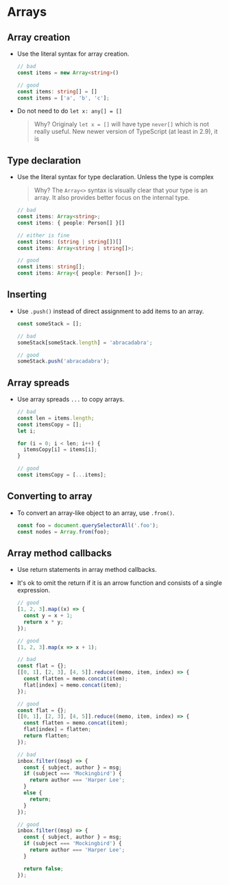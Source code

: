 # Arrays

## Array creation

- Use the literal syntax for array creation.

  ```ts
  // bad
  const items = new Array<string>()

  // good
  const items: string[] = []
  const items = ['a', 'b', 'c'];
  ```

- Do not need to do `let x: any[] = []`

  > Why?
  > Originaly `let x = []` will have type `never[]` which is not really useful.
  > New newer version of TypeScript (at least in 2.9),
  > it is

## Type declaration

- Use the literal syntax for type declaration. Unless the type is complex

  > Why? The `Array<>` syntax is visually clear that your type is an array.
  > It also provides better focus on the internal type.

  ```ts
  // bad
  const items: Array<string>;
  const items: { people: Person[] }[]

  // either is fine
  const items: (string | string[])[]
  const items: Array<string | string[]>;

  // good
  const items: string[];
  const items: Array<{ people: Person[] }>;
  ```

## Inserting

- Use `.push()` instead of direct assignment to add items to an array.

  ```typescript
  const someStack = [];

  // bad
  someStack[someStack.length] = 'abracadabra';

  // good
  someStack.push('abracadabra');
  ```

## Array spreads

- Use array spreads `...` to copy arrays.

  ```ts
  // bad
  const len = items.length;
  const itemsCopy = [];
  let i;

  for (i = 0; i < len; i++) {
    itemsCopy[i] = items[i];
  }

  // good
  const itemsCopy = [...items];
  ```

## Converting to array

- To convert an array-like object to an array, use `.from()`.

  ```ts
  const foo = document.querySelectorAll('.foo');
  const nodes = Array.from(foo);
  ```

## Array method callbacks

- Use return statements in array method callbacks.
- It's ok to omit the return if it is an arrow function and consists of a single expression.

  ```ts
  // good
  [1, 2, 3].map((x) => {
    const y = x + 1;
    return x * y;
  });

  // good
  [1, 2, 3].map(x => x + 1);

  // bad
  const flat = {};
  [[0, 1], [2, 3], [4, 5]].reduce((memo, item, index) => {
    const flatten = memo.concat(item);
    flat[index] = memo.concat(item);
  });

  // good
  const flat = {};
  [[0, 1], [2, 3], [4, 5]].reduce((memo, item, index) => {
    const flatten = memo.concat(item);
    flat[index] = flatten;
    return flatten;
  });

  // bad
  inbox.filter((msg) => {
    const { subject, author } = msg;
    if (subject === 'Mockingbird') {
      return author === 'Harper Lee';
    }
    else {
      return;
    }
  });

  // good
  inbox.filter((msg) => {
    const { subject, author } = msg;
    if (subject === 'Mockingbird') {
      return author === 'Harper Lee';
    }

    return false;
  });
  ```
